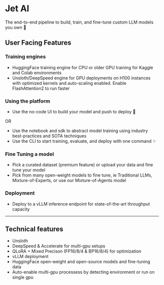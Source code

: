 # Jet AI

The end-to-end pipeline to build, train, and fine-tune custom LLM models you own 🚀

## User Facing Features

### Training engines
- HuggingFace training engine for CPU or older GPU training for Kaggle and Colab environments
- Unsloth/DeepSpeed engine for GPU deployments on H100 instances with optimized kernels and auto-scaling enabled. Enable FlashAttention2 to run faster

### Using the platform

- Use the no-code UI to build your model and push to deploy 🚀

OR 

- Use the notebook and sdk to abstract model training using industry best-practices and SOTA techniques
- Use the CLI to start training, evaluate, and deploy with one command ✨

### Fine Tuning a model

- Pick a curated dataset (premium feature) or upload your data and fine tune your model
- Pick from many open-weight models to fine tune, ie Traditional LLMs, Mixture-of-Experts, or use our Mixture-of-Agents model

### Deployment

- Deploy to a vLLM inference endpoint for state-of-the-art throughput capacity

<hr />

## Technical features
- Unsloth
- DeepSpeed & Accelerate for multi-gpu setups
- QLoRA + Mixed Precison (FP16/8/4 & BP16/8/4) for optimization
- vLLM deployment
- HuggingFace open-weight and open-source models and fine-tuning data
- Auto-enable multi-gpu processess by detecting environment or run on single gpu
